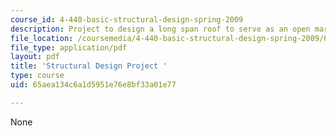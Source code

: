```yaml
---
course_id: 4-440-basic-structural-design-spring-2009
description: Project to design a long span roof to serve as an open market and pavilion.
file_location: /coursemedia/4-440-basic-structural-design-spring-2009/65aea134c6a1d5951e76e8bf33a01e77_MIT4_440s09_project03.pdf
file_type: application/pdf
layout: pdf
title: 'Structural Design Project '
type: course
uid: 65aea134c6a1d5951e76e8bf33a01e77

---
```

None